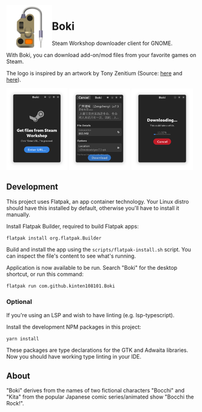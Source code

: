 <img style="vertical-align: middle;" src="data/resources/app.svg" width="120" height="120" align="left">

# Boki

Steam Workshop downloader client for GNOME.

With Boki, you can download add-on/mod files from your favorite games on Steam.

The logo is inspired by an artwork by Tony Zenitium (Source: [here](https://zenitium.artstation.com/projects/3dm1XE) and [here](https://www.artstation.com/artwork/3dm1XE)).

<p>
	<img src="data/resources/preview-1.png" width="32%">
	<img src="data/resources/preview-2.png" width="32%">
	<img src="data/resources/preview-3.png" width="32%">
</p>


## Development

This project uses Flatpak, an app container technology. Your Linux distro should have this installed by default, otherwise you'll have to install it manually.

Install Flatpak Builder, required to build Flatpak apps:

```sh
flatpak install org.flatpak.Builder
```

Build and install the app using the `scripts/flatpak-install.sh` script. You can inspect the file's content to see what's running.

Application is now available to be run. Search "Boki" for the desktop shortcut, or run this command:

```sh
flatpak run com.github.kinten108101.Boki
```

### Optional

If you're using an LSP and wish to have linting (e.g. lsp-typescript).

Install the development NPM packages in this project:

```sh
yarn install
```

These packages are type declarations for the GTK and Adwaita libraries. Now you should have working type linting in your IDE.

## About

"Boki" derives from the names of two fictional characters "Bocchi" and "Kita" from the popular Japanese comic series/animated show "Bocchi the Rock!".

